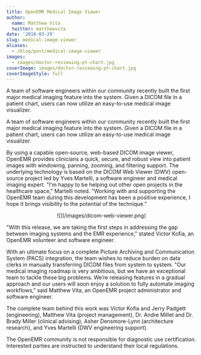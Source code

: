 ```yaml
---
title: OpenEMR Medical Image Viewer
author:
  name: Matthew Vita
  twitter: matthewvita
date: '2018-03-29'
slug: medical-image-viewer
aliases:
  - /blog/post/medical-image-viewer
images:
  - images/doctor-reviewing-pt-chart.jpg
coverImage: images/doctor-reviewing-pt-chart.jpg
coverImageStyle: full
---
```

A team of software engineers within our community recently built the first major medical imaging feature into the system. Given a DICOM file in a patient chart, users can now utilize an easy-to-use medical image visualizer.
<!--more-->

A team of software engineers within our community recently built the first major medical imaging feature into the system. Given a DICOM file in a patient chart, users can now utilize an easy-to-use medical image visualizer.

By using a capable open-source, web-based DICOM image viewer, OpenEMR provides clinicians a quick, secure, and robust view into patient images with windowing, panning, zooming, and filtering support. The underlying technology is based on the DICOM Web Viewer (DWV) open-source project led by Yves Martelli, a software engineer and medical imaging expert. "I'm happy to be helping out other open projects in the healthcare space," Martelli noted. "Working with and supporting the OpenEMR team during this development has been a positive experience, I hope it brings visibility to the potential of the technique." 

<center>![](/images/dicom-web-viewer.png)</center>

"With this release, we are taking the first steps in addressing the gap between imaging systems and the EMR experience," stated Victor Kofia, an OpenEMR volunteer and software engineer.

With an ultimate focus on a complete Picture Archiving and Communication System (PACS) integration, the team wishes to reduce burden on data clerks in manually transferring DICOM files from system to system. "Our medical imaging roadmap is very ambitious, but we have an exceptional team to tackle these big problems. We’re releasing features in a gradual approach and our users will soon enjoy a solution to fully automate imaging workflows," said Matthew Vita, an OpenEMR project administrator and software engineer.

The complete team behind this work was Victor Kofia and Jerry Padgett (engineering), Matthew Vita (project management), Dr. Andre Millet and Dr. Brady Miller (clinical advising), Asher Densmore-Lynn (architecture research), and Yves Martelli (DWV engineering support).

The OpenEMR community is not responsible for diagnostic use certification. Interested parties are instructed to understand their local regulations.
